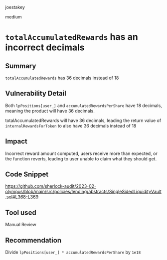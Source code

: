 joestakey

medium

# `totalAccumulatedRewards` has an incorrect decimals

## Summary
`totalAccumulatedRewards` has 36 decimals instead of 18

## Vulnerability Detail
Both `lpPositions[user_]` and `accumulatedRewardsPerShare` have 18 decimals, meaning the product will have 36 decimals.

totalAccumulatedRewards will have 36 decimals, leading the return value of `internalRewardsForToken` to also have 36 decimals instead of 18

## Impact
Incorrect reward amount computed, users receive more than expected, or the function reverts, leading to user unable to claim what they should get.

## Code Snippet
https://github.com/sherlock-audit/2023-02-olympus/blob/main/src/policies/lending/abstracts/SingleSidedLiquidityVault.sol#L368-L369

## Tool used
Manual Review

## Recommendation
Divide `lpPositions[user_] * accumulatedRewardsPerShare` by `1e18`